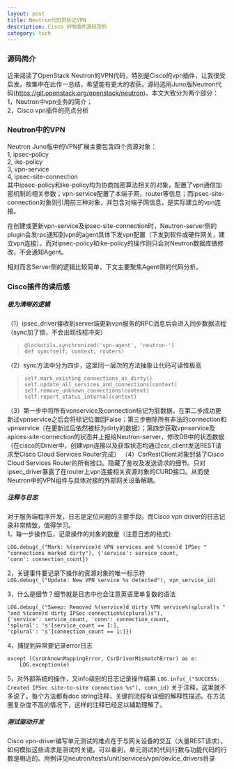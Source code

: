 ```yaml
---
layout: post
title: Neutron代码赏析之VPN
description: Cisco VPN插件源码赏析
category: tech
---
```


### 源码简介
近来阅读了OpenStack Neutron的VPN代码，特别是Cisco的vpn插件，让我很受启发。故集中在此作一总结，希望能有更大的收获。源码选用Juno版Neutron代码(https://git.openstack.org/openstack/neutron)。本文大致分为两个部分：
1，Neutron中vpn业务的简介；  
2，Cisco vpn插件的亮点分析  

### Neutron中的VPN
Neutron Juno版中的VPN扩展主要包含四个资源对象：  
1, ipsec-policy  
2, ike-policy  
3, vpn-service  
4, ipsec-site-connection     
其中ipsec-policy和ike-policy均为协商加密算法相关的对象，配置了vpn通信加密机制的相关参数；vpn-service配置了本端子网，router等信息；而ipsec-site-connection对象则引用前三种对象，并包含对端子网信息，是实际建立的vpn连接。  

在创建或更新vpn-service及ipsec-site-connection时，Neutron-server侧的plugin会发rpc通知到vpn的agent具体下发vpn配置（下发到软件或硬件网关，建立vpn连接）。而对ipsec-policy和ike-policy的操作则只会对Neutron数据库做修改，不会通知Agent。  

相对而言Server侧的逻辑比较简单，下文主要聚焦Agent侧的代码分析。

### Cisco插件的读后感
##### 极为清晰的逻辑
（1）ipsec_driver接收到server端更新vpn服务的RPC消息后会进入同步数据流程（sync加了锁，不会出现线程冲突）  
<blockquote><code>@lockutils.synchronized('vpn-agent', 'neutron-')
def sync(self, context, routers)</code></blockquote>
（2）sync方法中分为四步，这里同一层次的方法抽象让代码可读性极高  
<blockquote><code>self.mark_existing_connections_as_dirty()
self.update_all_services_and_connections(context)
self.remove_unknown_connections(context)
self.report_status_internal(context)</code></blockquote>
（3）第一步中将所有vpnservice及connection标记为脏数据，在第二步成功更新过vpnservice之后会将标记位置回False；第三步删除所有非法的connection和vpnservice（在更新过后依然被标为dirty的数据）；第四步获取vpnservice及apices-site-connection的状态并上报给Neutron-server，修改DB中的状态数据（在cisco的Driver中，创建vpn连接以及获取状态均通过csr_client发送REST请求至Cisco Cloud Services Router完成）    
（4）CsrRestClient对象封装了Cisco Cloud Services Router的所有接口。隐藏了鉴权及发送请求的细节。只对ipsec_driver暴露了在router上vpn连接相关资源对象的CURD接口。从而使Neutron中的VPN组件与具体对接的外部网关设备解耦。

##### 注释与日志
对于服务端程序开发，日志是定位问题的主要手段。而Cisco vpn driver的日志记录非常精致，值得学习。  
1，每一步操作后，记录操作的对象的数量（注意日志的格式）  
```
LOG.debug(_("Mark: %(service)d VPN services and %(conn)d IPSec "
"connections marked dirty"), {'service': service_count,
'conn': connection_count})
```

2，关键事件要记录下操作的资源对象的唯一标示符   
`LOG.debug(_("Update: New VPN service %s detected"), vpn_service_id)`

3，什么是细节？细节就是日志中也会注意英语里单复数的语法  
```
LOG.debug(_("Sweep: Removed %(service)d dirty VPN service%(splural)s "
"and %(conn)d dirty IPSec connection%(cplural)s"),
{'service': service_count, 'conn': connection_count,
'splural': 's'[service_count == 1:],
'cplural': 's'[connection_count == 1:]})
```
4，捕捉到异常要记录error日志

```
except (CsrUnknownMappingError, CsrDriverMismatchError) as e:
    LOG.exception(e)
```
5，对外部系统的操作，又info级别的日志记录操作结果
`LOG.info(_("SUCCESS: Created IPSec site-to-site connection %s"),
conn_id)`
关于注释，这里就不多说了。每个方法都有doc string注释，关键的流程有详细的解释性描述。在方法圈复杂度不高的情况下，这样的注释已经足以辅助理解了。

##### 测试驱动开发
Cisco vpn-driver编写单元测试的难点在于与网关设备的交互（大量REST请求），如何模拟这些请求是测试的关键。可以看到，单元测试的代码行数与功能代码的行数是相近的。用例详见neutron/tests/unit/services/vpn/device_drivers目录